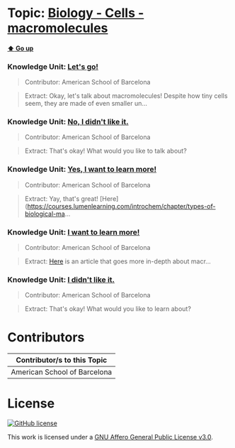 # Topic: [Biology - Cells - macromolecules](../topics/biology-cells-macromolecules.md) 
#### [:arrow_up: Go up](../README.md)

### Knowledge Unit: [Let&#039;s go! ](../knowledge_units/biology-cells-macromolecules/lets-go.md)

> Contributor: American School of Barcelona

> Extract: Okay, let&#039;s talk about macromolecules! Despite how tiny cells seem, they are made of even smaller un...


### Knowledge Unit: [No, I didn&#039;t like it. ](../knowledge_units/biology-cells-macromolecules/no-i-didnt-like-it.md)

> Contributor: American School of Barcelona

> Extract: That&#039;s okay! What would you like to talk about?


### Knowledge Unit: [Yes, I want to learn more! ](../knowledge_units/biology-cells-macromolecules/yes-i-want-to-learn-more.md)

> Contributor: American School of Barcelona

> Extract: Yay, that&#039;s great! [Here](https://courses.lumenlearning.com/introchem/chapter/types-of-biological-ma...


### Knowledge Unit: [I want to learn more! ](../knowledge_units/biology-cells-macromolecules/i-want-to-learn-more.md)

> Contributor: American School of Barcelona

> Extract: [Here](https://www.ncbi.nlm.nih.gov/books/NBK9879/) is an article that goes more in-depth about macr...


### Knowledge Unit: [I didn&#039;t like it. ](../knowledge_units/biology-cells-macromolecules/i-didnt-like-it.md)

> Contributor: American School of Barcelona

> Extract: That&#039;s okay! What would you like to learn about?


# Contributors

| Contributor/s to this Topic |
| - |  
| American School of Barcelona |    


# License
[![GitHub license](https://img.shields.io/github/license/inbrainz/cerebro)](https://github.com/inbrainz/cerebro/blob/master/LICENSE)

This work is licensed under a [GNU Affero General Public License v3.0](https://www.gnu.org/licenses/agpl-3.0.txt).